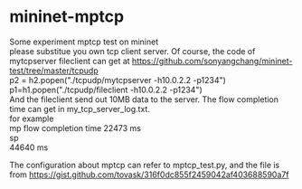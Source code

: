 # mininet-mptcp
Some experiment mptcp test on mininet  
please substitue you own tcp client server. Of course, the code of mytcpserver fileclient can get at https://github.com/sonyangchang/mininet-test/tree/master/tcpudp   
p2 = h2.popen("./tcpudp/mytcpserver -h10.0.2.2 -p1234")  
p1=h1.popen("./tcpudp/fileclient -h10.0.2.2 -p1234")  
And the fileclient send out 10MB data to the server. The flow completion time can get in my_tcp_server_log.txt.  
for example  
mp flow completion time 22473  ms   
sp   
44640 ms   

The configuration about mptcp can refer to mptcp_test.py, and the file is from https://gist.github.com/tovask/316f0dc855f2459042af403688590a7f   
